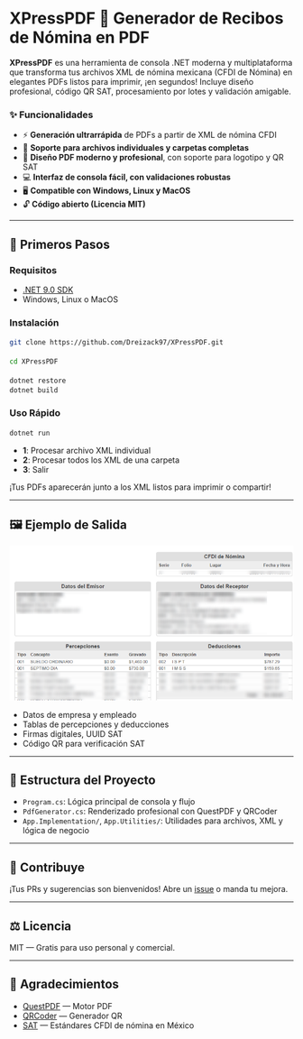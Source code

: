 # XPressPDF 🚀 Generador de Recibos de Nómina en PDF

**XPressPDF** es una herramienta de consola .NET moderna y multiplataforma que transforma tus archivos XML de nómina mexicana (CFDI de Nómina) en elegantes PDFs listos para imprimir, ¡en segundos! Incluye diseño profesional, código QR SAT, procesamiento por lotes y validación amigable.

### ✨ Funcionalidades

- ⚡ **Generación ultrarrápida** de PDFs a partir de XML de nómina CFDI
- 📁 **Soporte para archivos individuales y carpetas completas**
- 🎨 **Diseño PDF moderno y profesional**, con soporte para logotipo y QR SAT
- 💻 **Interfaz de consola fácil, con validaciones robustas**
- 🖥️ **Compatible con Windows, Linux y MacOS**
- 🔓 **Código abierto (Licencia MIT)**

---

## 🚀 Primeros Pasos

### Requisitos

- [.NET 9.0 SDK](https://dotnet.microsoft.com/en-us/download)
- Windows, Linux o MacOS

### Instalación

```bash
git clone https://github.com/Dreizack97/XPressPDF.git

cd XPressPDF

dotnet restore
dotnet build
```

### Uso Rápido

```bash
dotnet run
```
- **1**: Procesar archivo XML individual
- **2**: Procesar todos los XML de una carpeta
- **3**: Salir

¡Tus PDFs aparecerán junto a los XML listos para imprimir o compartir!

---

## 🖼️ Ejemplo de Salida

![Ejemplo](https://github.com/Dreizack97/XPressPDF/blob/e5821a1b7d8983ce32ae2742af34ddba528d0870/Example.png)

- Datos de empresa y empleado
- Tablas de percepciones y deducciones
- Firmas digitales, UUID SAT
- Código QR para verificación SAT

---

## 📂 Estructura del Proyecto

- `Program.cs`: Lógica principal de consola y flujo
- `PdfGenerator.cs`: Renderizado profesional con QuestPDF y QRCoder
- `App.Implementation/`, `App.Utilities/`: Utilidades para archivos, XML y lógica de negocio

---

## 🙌 Contribuye

¡Tus PRs y sugerencias son bienvenidos! Abre un [issue](https://github.com/Dreizack97/XPressPDF/issues) o manda tu mejora.

---

## ⚖️ Licencia

MIT — Gratis para uso personal y comercial.

---

## 🙏 Agradecimientos

- [QuestPDF](https://www.questpdf.com/) — Motor PDF
- [QRCoder](https://github.com/codebude/QRCoder) — Generador QR
- [SAT](https://www.sat.gob.mx/) — Estándares CFDI de nómina en México
